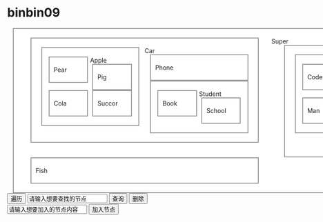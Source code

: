 # binbin09
<!DOCTYPE html>
<html>
<head>
	<title>binbin09</title>
	<style type="text/css">
		#tree{
			width: 1200px;
		}
		.foot{
			background-color: white;
			border: 2px solid #999;
			padding:20px 10px;
			width: 45%;
			box-sizing: border-box;
			float: left;
			margin: 0 2.5%;
		}
		.active{
			background-color: #F08080;
			padding:20px 10px;
			border: 2px solid #999;
			width: 45%;
			box-sizing: border-box;
			float: left;
			margin: 0 2.5%;
		}
		.first{
			z-index: 10;
		}
		.second{
			z-index: 20;
		}
		.third{
			z-index: 30;
		}
		.fourth{
			z-index: 40;
		}
		.fifth{
			z-index: 50;
		}
		#ppp{
			clear: both;
		}
	</style>
</head>
<body>
<div id="tree" class="foot" class="first">
	Super
	<div class="foot" class="second">
		Car
		<div class="foot" class="third">
			Apple
			<div class="foot" class="fourth">Pear
			</div>
			<div class="foot" class="fourth">Pig
			</div>
			<div class="foot" class="fourth">Cola
			</div>	
			<div class="foot" class="fourth">Succor
			</div>		
		</div>
		<div class="foot" class="third">
			Phone
		</div>
		<div class="foot" class="third">
			Student
			<div class="foot" class="fourth">Book
			</div>
			<div class="foot" class="fourth">School
			</div>
		</div>
	</div>
	<div class="foot" class="second">
		Note
		<div class="foot" class="third">
			Human
			<div class="foot" class="fourth">Code
			</div>
			<div class="foot" class="fourth">Operate
			</div>
			<div class="foot" class="fourth">Man
			</div>
		</div>
		<div class="foot" class="third">
			Program
			<div class="foot" class="fourth">Element
			<div class="foot" class="fifth">Cat
			</div>
			</div>
			<div class="foot" class="fourth">Grass
			</div>
		</div>
	</div>
	<div class="foot" class="second">Fish
	</div>
</div>
<div id="anniu">
<button id="DLR">遍历</button>
<input type="text" value="请输入想要查找的节点" id="text" onfocus="myfunction(this)">
<button id="search">查询</button>
<button id="delete">删除</button>
<input type="text" value="请输入想要加入的节点内容" id="text1" onfocus="myfunction(this)">
<button id="join">加入节点</button>
</div>
<script type="text/javascript">
	var c;
	var tree = document.getElementById("tree");
	var Nodearray = new Array();
	var a = document.getElementById("text");
	function myfunction(x){
		x.value="";
	}
	function active(Nodearray){
		var i=0;
		var int = setInterval(function(){
			if (i<Nodearray.length) {
				if (i>0) {
				Nodearray[i-1].className= "foot";}
				Nodearray[i].className = "active";
				i++;
			} else {
				Nodearray[i-1].className = "foot";
				clearInterval(int);
			}
		},500);
	}
	function search(Nodearray){
		var i = 0;
		var arr = Nodearray[0].innerText.split(" ");
		var int = setInterval(function(){
			if (i<Nodearray.length && arr[i]!=a.value) {
				if (i>0) {
				Nodearray[i-1].className= "foot";}
				Nodearray[i].className = "active";
				i++;
			} else if(arr[i] == a.value) {
				if (i>0) {
				Nodearray[i-1].className= "foot";}
				Nodearray[i].className= "active";
				clearInterval(int);
			}
			else{
				Nodearray[i-1].className = "foot";
				clearInterval(int);
				alert("查找的节点不存在了啦！");
			}
		},500);
	}
	function DLR(root){
		if (!root) {
			return;
		} else {
			Nodearray.push(root);
			for (var i = 0; i < root.children.length; i++) {
				DLR(root.children[i]);
			}
		}
	}
	document.getElementById("tree").addEventListener("click",function(){
		var divs =document.getElementById("tree").getElementsByTagName("div");
		for (var i = 0; i < divs.length; i++) {
			divs[i].className="foot";
		}
		c = event.target;//window.event.srcElement;
		c.className="active";
		});
	document.getElementById("anniu").addEventListener("click",function(){
		var b = event.target;
		var divs =document.getElementById("tree").getElementsByTagName("div");
		for (i = 0; i < divs.length; i++) {
			divs[i].className="foot";
			}
		switch(b.id){
			case "DLR":
			Nodearray = [];
			DLR(tree);
			active(Nodearray);
			break;
			case "search":
			Nodearray = [];
			DLR(tree);
			search(Nodearray);
			break;
			case "delete":
			c.parentNode.removeChild(c);
			break;
			case "join":
			var div=document.createElement("div");
			c.appendChild(div);
			div.className="foot";
			div.innerText = document.getElementById("text1").value;
			break;
		}
	});
</script>
</body>
</html>
